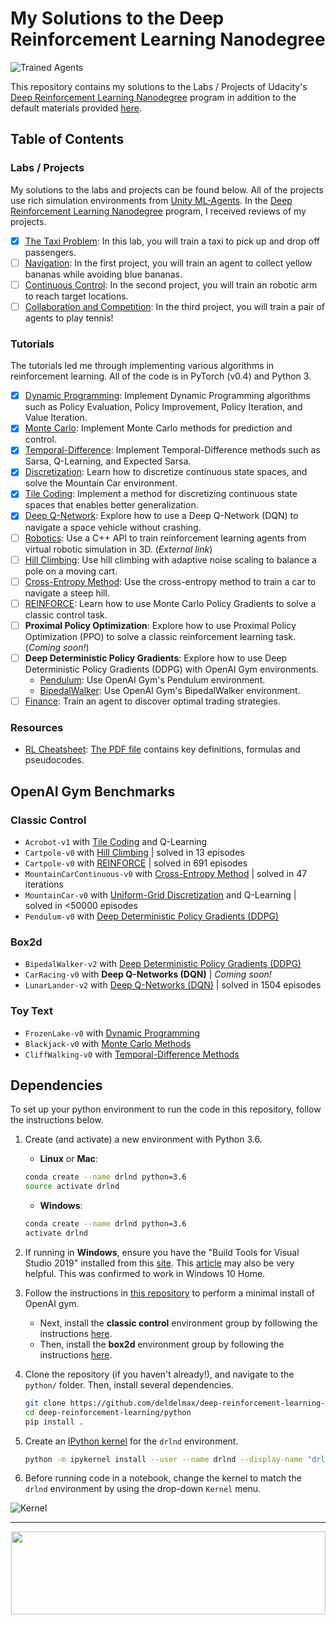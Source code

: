 [//]: # (Image References)

[image1]: https://user-images.githubusercontent.com/10624937/42135602-b0335606-7d12-11e8-8689-dd1cf9fa11a9.gif "Trained Agents"
[image2]: https://user-images.githubusercontent.com/10624937/42386929-76f671f0-8106-11e8-9376-f17da2ae852e.png "Kernel"

# My Solutions to the Deep Reinforcement Learning Nanodegree

![Trained Agents][image1]

This repository contains my solutions to the Labs / Projects of Udacity's [Deep Reinforcement Learning Nanodegree](https://www.udacity.com/course/deep-reinforcement-learning-nanodegree--nd893) program in addition to the default materials provided [here](https://github.com/udacity/deep-reinforcement-learning).


## Table of Contents

### Labs / Projects

My solutions to the labs and projects can be found below.  All of the projects use rich simulation environments from [Unity ML-Agents](https://github.com/Unity-Technologies/ml-agents). In the [Deep Reinforcement Learning Nanodegree](https://www.udacity.com/course/deep-reinforcement-learning-nanodegree--nd893) program, I received reviews of my projects.

- [x] [The Taxi Problem](lab-taxi): In this lab, you will train a taxi to pick up and drop off passengers.
- [ ] [Navigation](p1_navigation): In the first project, you will train an agent to collect yellow bananas while avoiding blue bananas.
- [ ] [Continuous Control](p2_continuous-control): In the second project, you will train an robotic arm to reach target locations.
- [ ] [Collaboration and Competition](p3_collab-compet): In the third project, you will train a pair of agents to play tennis! 

### Tutorials

The tutorials led me through implementing various algorithms in reinforcement learning.  All of the code is in PyTorch (v0.4) and Python 3.

- [x] [Dynamic Programming](dynamic-programming): Implement Dynamic Programming algorithms such as Policy Evaluation, Policy Improvement, Policy Iteration, and Value Iteration. 
- [x] [Monte Carlo](monte-carlo): Implement Monte Carlo methods for prediction and control. 
- [x] [Temporal-Difference](temporal-difference): Implement Temporal-Difference methods such as Sarsa, Q-Learning, and Expected Sarsa. 
- [x] [Discretization](discretization): Learn how to discretize continuous state spaces, and solve the Mountain Car environment.
- [x] [Tile Coding](tile-coding): Implement a method for discretizing continuous state spaces that enables better generalization.
- [x] [Deep Q-Network](dqn): Explore how to use a Deep Q-Network (DQN) to navigate a space vehicle without crashing.
- [ ] [Robotics](https://github.com/dusty-nv/jetson-reinforcement): Use a C++ API to train reinforcement learning agents from virtual robotic simulation in 3D. (_External link_)
- [ ] [Hill Climbing](hill-climbing): Use hill climbing with adaptive noise scaling to balance a pole on a moving cart.
- [ ] [Cross-Entropy Method](cross-entropy): Use the cross-entropy method to train a car to navigate a steep hill.
- [ ] [REINFORCE](reinforce): Learn how to use Monte Carlo Policy Gradients to solve a classic control task.
- [ ] **Proximal Policy Optimization**: Explore how to use Proximal Policy Optimization (PPO) to solve a classic reinforcement learning task. (_Coming soon!_)
- [ ] **Deep Deterministic Policy Gradients**: Explore how to use Deep Deterministic Policy Gradients (DDPG) with OpenAI Gym environments.
  * [Pendulum](ddpg-pendulum): Use OpenAI Gym's Pendulum environment.
  * [BipedalWalker](ddpg-bipedal): Use OpenAI Gym's BipedalWalker environment.
- [ ] [Finance](finance): Train an agent to discover optimal trading strategies.

### Resources

* [RL Cheatsheet](cheatsheet): [The PDF file](cheatsheet/cheatsheet.pdf) contains key definitions, formulas and pseudocodes. 

## OpenAI Gym Benchmarks

### Classic Control
- `Acrobot-v1` with [Tile Coding](tile-coding/Tile_Coding_Solution.ipynb) and Q-Learning  
- `Cartpole-v0` with [Hill Climbing](hill-climbing/Hill_Climbing.ipynb) | solved in 13 episodes
- `Cartpole-v0` with [REINFORCE](reinforce/REINFORCE.ipynb) | solved in 691 episodes 
- `MountainCarContinuous-v0` with [Cross-Entropy Method](cross-entropy/CEM.ipynb) | solved in 47 iterations
- `MountainCar-v0` with [Uniform-Grid Discretization](discretization/Discretization_Solution.ipynb) and Q-Learning | solved in <50000 episodes
- `Pendulum-v0` with [Deep Deterministic Policy Gradients (DDPG)](ddpg-pendulum/DDPG.ipynb)

### Box2d
- `BipedalWalker-v2` with [Deep Deterministic Policy Gradients (DDPG)](ddpg-bipedal/DDPG.ipynb)
- `CarRacing-v0` with **Deep Q-Networks (DQN)** | _Coming soon!_
- `LunarLander-v2` with [Deep Q-Networks (DQN)](dqn/solution/Deep_Q_Network_Solution.ipynb) | solved in 1504 episodes

### Toy Text
- `FrozenLake-v0` with [Dynamic Programming](dynamic-programming/Dynamic_Programming_Solution.ipynb)
- `Blackjack-v0` with [Monte Carlo Methods](monte-carlo/Monte_Carlo_Solution.ipynb)
- `CliffWalking-v0` with [Temporal-Difference Methods](temporal-difference/Temporal_Difference_Solution.ipynb)

## Dependencies

To set up your python environment to run the code in this repository, follow the instructions below.

1. Create (and activate) a new environment with Python 3.6.

	- __Linux__ or __Mac__: 
	```bash
	conda create --name drlnd python=3.6
	source activate drlnd
	```
	- __Windows__: 
	```bash
	conda create --name drlnd python=3.6 
	activate drlnd
	```
	
2. If running in **Windows**, ensure you have the "Build Tools for Visual Studio 2019" installed from this [site](https://visualstudio.microsoft.com/downloads/).  This [article](https://towardsdatascience.com/how-to-install-openai-gym-in-a-windows-environment-338969e24d30) may also be very helpful.  This was confirmed to work in Windows 10 Home.  

3. Follow the instructions in [this repository](https://github.com/openai/gym) to perform a minimal install of OpenAI gym.  
	- Next, install the **classic control** environment group by following the instructions [here](https://github.com/openai/gym#classic-control).
	- Then, install the **box2d** environment group by following the instructions [here](https://github.com/openai/gym#box2d).
	
4. Clone the repository (if you haven't already!), and navigate to the `python/` folder.  Then, install several dependencies.  
    ```bash
    git clone https://github.com/deldelmax/deep-reinforcement-learning-solutions.git
    cd deep-reinforcement-learning/python
    pip install .
    ```

5. Create an [IPython kernel](http://ipython.readthedocs.io/en/stable/install/kernel_install.html) for the `drlnd` environment.    
    ```bash
    python -m ipykernel install --user --name drlnd --display-name "drlnd"
    ```

6. Before running code in a notebook, change the kernel to match the `drlnd` environment by using the drop-down `Kernel` menu. 

![Kernel][image2]

---
<p align="center"><a href="https://www.udacity.com/course/deep-reinforcement-learning-nanodegree--nd893">
 <img width="503" height="133" src="https://user-images.githubusercontent.com/10624937/42135812-1829637e-7d16-11e8-9aa1-88056f23f51e.png"></a>
</p>
